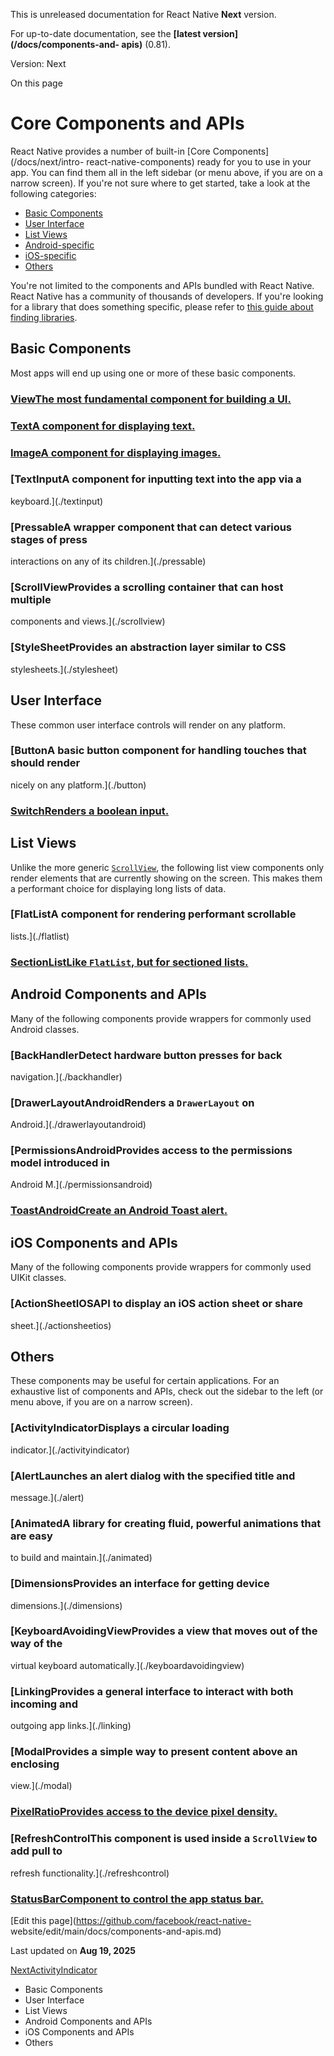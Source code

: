 This is unreleased documentation for React Native **Next** version.

For up-to-date documentation, see the **[latest version](/docs/components-and-
apis)** (0.81).

Version: Next

On this page

# Core Components and APIs

React Native provides a number of built-in [Core Components](/docs/next/intro-
react-native-components) ready for you to use in your app. You can find them
all in the left sidebar (or menu above, if you are on a narrow screen). If
you're not sure where to get started, take a look at the following categories:

  * [Basic Components](/docs/next/components-and-apis#basic-components)
  * [User Interface](/docs/next/components-and-apis#user-interface)
  * [List Views](/docs/next/components-and-apis#list-views)
  * [Android-specific](/docs/next/components-and-apis#android-components-and-apis)
  * [iOS-specific](/docs/next/components-and-apis#ios-components-and-apis)
  * [Others](/docs/next/components-and-apis#others)

You're not limited to the components and APIs bundled with React Native. React
Native has a community of thousands of developers. If you're looking for a
library that does something specific, please refer to [this guide about
finding libraries](/docs/next/libraries#finding-libraries).

## Basic Components​

Most apps will end up using one or more of these basic components.

### [ViewThe most fundamental component for building a UI.](./view)

### [TextA component for displaying text.](./text)

### [ImageA component for displaying images.](./image)

### [TextInputA component for inputting text into the app via a
keyboard.](./textinput)

### [PressableA wrapper component that can detect various stages of press
interactions on any of its children.](./pressable)

### [ScrollViewProvides a scrolling container that can host multiple
components and views.](./scrollview)

### [StyleSheetProvides an abstraction layer similar to CSS
stylesheets.](./stylesheet)

## User Interface​

These common user interface controls will render on any platform.

### [ButtonA basic button component for handling touches that should render
nicely on any platform.](./button)

### [SwitchRenders a boolean input.](./switch)

## List Views​

Unlike the more generic [`ScrollView`](/docs/next/scrollview), the following
list view components only render elements that are currently showing on the
screen. This makes them a performant choice for displaying long lists of data.

### [FlatListA component for rendering performant scrollable
lists.](./flatlist)

### [SectionListLike `FlatList`, but for sectioned lists.](./sectionlist)

## Android Components and APIs​

Many of the following components provide wrappers for commonly used Android
classes.

### [BackHandlerDetect hardware button presses for back
navigation.](./backhandler)

### [DrawerLayoutAndroidRenders a `DrawerLayout` on
Android.](./drawerlayoutandroid)

### [PermissionsAndroidProvides access to the permissions model introduced in
Android M.](./permissionsandroid)

### [ToastAndroidCreate an Android Toast alert.](./toastandroid)

## iOS Components and APIs​

Many of the following components provide wrappers for commonly used UIKit
classes.

### [ActionSheetIOSAPI to display an iOS action sheet or share
sheet.](./actionsheetios)

## Others​

These components may be useful for certain applications. For an exhaustive
list of components and APIs, check out the sidebar to the left (or menu above,
if you are on a narrow screen).

### [ActivityIndicatorDisplays a circular loading
indicator.](./activityindicator)

### [AlertLaunches an alert dialog with the specified title and
message.](./alert)

### [AnimatedA library for creating fluid, powerful animations that are easy
to build and maintain.](./animated)

### [DimensionsProvides an interface for getting device
dimensions.](./dimensions)

### [KeyboardAvoidingViewProvides a view that moves out of the way of the
virtual keyboard automatically.](./keyboardavoidingview)

### [LinkingProvides a general interface to interact with both incoming and
outgoing app links.](./linking)

### [ModalProvides a simple way to present content above an enclosing
view.](./modal)

### [PixelRatioProvides access to the device pixel density.](./pixelratio)

### [RefreshControlThis component is used inside a `ScrollView` to add pull to
refresh functionality.](./refreshcontrol)

### [StatusBarComponent to control the app status bar.](./statusbar)

[Edit this page](https://github.com/facebook/react-native-
website/edit/main/docs/components-and-apis.md)

Last updated on **Aug 19, 2025**

[ NextActivityIndicator](/docs/next/activityindicator)

  * Basic Components
  * User Interface
  * List Views
  * Android Components and APIs
  * iOS Components and APIs
  * Others

